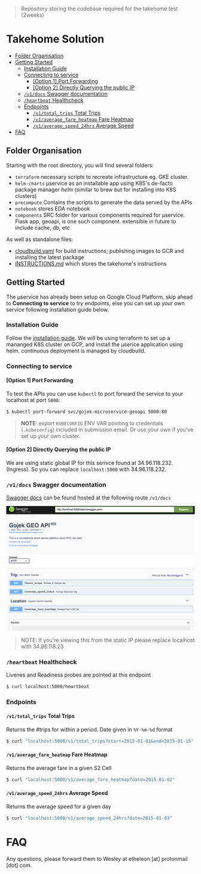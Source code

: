 > Repository storing the codebase required for the takehome test (2weeks)

# Takehome Solution

<!-- vim-markdown-toc GFM -->

  * [Folder Organisation](#folder-organisation)
  * [Getting Started](#getting-started)
    * [Installation Guide](#installation-guide)
    * [Connecting to service](#connecting-to-service)
      * [[Option 1] Port Forwarding](#option-1-port-forwarding)
      * [[Option 2] Directly Querying the public IP](#option-2-directly-querying-the-public-ip)
    * [`/v1/docs` Swagger documentation](#v1docs-swagger-documentation)
    * [`/heartbeat`  Healthcheck](#heartbeat--healthcheck)
    * [Endpoints](#endpoints)
      * [`/v1/total_trips` Total Trips](#v1total_trips-total-trips)
      * [`/v1/average_fare_heatmap` Fare Heatmap](#v1average_fare_heatmap-fare-heatmap)
      * [`/v1/average_speed_24hrs` Average Speed](#v1average_speed_24hrs-average-speed)
* [FAQ](#faq)

<!-- vim-markdown-toc -->

## Folder Organisation

Starting with the root directory, you will find several folders:

* `terraform` necessary scripts to recreate infrastructure eg. GKE cluster.
* `helm-charts` µservice as an installable app using K8S's de-facto package manager _helm_ (similar to brew but for installing into K8S clusters)
* `precompute` Contains the scripts to generate the data served by the APIs
* `notebook` stores EDA notebook
* `components` SRC folder for various components required for µservice. Flask app, geoapi, is one such component. extensible in future to include cache, db, etc

As well as standalone files:

* [cloudbuild.yaml](./cloudbuild.yaml) for build instructions; publishing images to GCR and installing the latest package
* [INSTRUCTIONS.md](./INSTRUCTIONS.md) which stores the takehome's instructions

## Getting Started

The µservice has already been setup on Google Cloud Platform, skip ahead to **Connecting to service** to try endpoints, else you can set up your own service following installation guide below.

### Installation Guide

Follow the [installation guide](./docs/00-introduction.md). We will be using terraform to set up a mananged K8S cluster on GCP, and install the µserice application using helm. continuous deployment is managed by cloudbuild.

### Connecting to service

#### [Option 1] Port Forwarding

To test the APIs you can use `kubectl` to port forward the service to your localhost at port `5000`:

  ```bash
  $ kubectl port-forward svc/gojek-microservice-geoapi 5000:80
  ```

  > **NOTE**: export `KUBECONFIG` ENV VAR pointing to credentials (`.kubeconfig`) included in submission email. Or use your own if you've set up your own cluster.


#### [Option 2] Directly Querying the public IP

  We are using static global IP for this serivce found at 34.96.118.232. (Ingress). So you can replace `localhost:5000` with 34.96.118.232.

### `/v1/docs` Swagger documentation

  [Swagger docs](https://swagger.io/docs/specification/2-0/what-is-swagger/) can be found hosted at the following route `/v1/docs`

  [![swagger_preview](./images/swagger.png)](localhost:5000/v1/docs)

> NOTE: If you're viewing this from the static IP please replace localhost with 34.96.118.23

### `/heartbeat`  Healthcheck

  Livenes and Readiness probes are pointed at this endpoint

  ```bash
  $ curl localhost:5000/heartbeat
  ```

### Endpoints

#### `/v1/total_trips` Total Trips


  Returns the #trips for within a period. Date given in `%Y-%m-%d` format

  ```bash
  $ curl "localhost:5000/v1/total_trips?start=2015-01-01&end=2015-01-15"
  ```

#### `/v1/average_fare_heatmap` Fare Heatmap

  Returns the average fare in a given S2 Cell

  ```bash
  $ curl "localhost:5000/v1/average_fare_heatmap?date=2015-01-02"
  ```

#### `/v1/average_speed_24hrs` Average Speed

  Returns the average speed for a given day

  ```bash
  $ curl "localhost:5000/v1/average_speed_24hrs?date=2015-01-03"
  ```

# FAQ

Any questions, please forward them to Wesley at etheleon [at] protonmail [dot] com.
